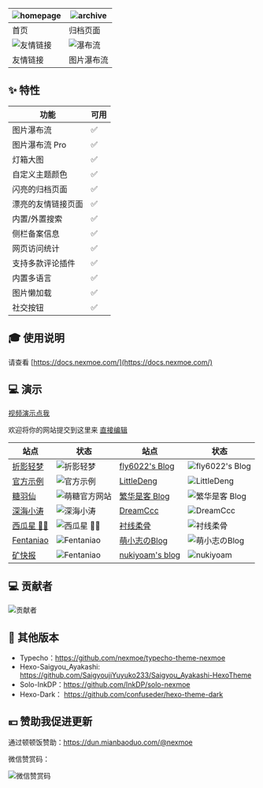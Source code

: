 | ![homepage](https://user-images.githubusercontent.com/16796652/134768469-52d2426b-5c7c-4a46-8f0e-064361044d88.png) | ![archive](https://user-images.githubusercontent.com/16796652/134768465-a578b70e-38f2-4266-97e7-f0b85bd86348.png) |
| ------------------------------------------------------------ | ------------------------------------------------------------ |
| 首页                                                         | 归档页面                                                     |
| ![友情链接](https://user-images.githubusercontent.com/16796652/134768466-cf580997-1201-48a8-812e-77eb0af6ce59.png) | ![瀑布流](https://user-images.githubusercontent.com/16796652/134768468-86751060-b3bf-43f4-970e-4baa8906e29a.png) |
| 友情链接                                                     | 图片瀑布流                                                   |

## ✨ 特性


| 功能               | 可用 |
| ------------------ | ---- |
| 图片瀑布流         | ✅    |
| 图片瀑布流 Pro     | ✅    |
| 灯箱大图           | ✅    |
| 自定义主题颜色     | ✅    |
| 闪亮的归档页面     | ✅    |
| 漂亮的友情链接页面 | ✅    |
| 内置/外置搜索      | ✅    |
| 侧栏备案信息       | ✅    |
| 网页访问统计       | ✅    |
| 支持多款评论插件   | ✅    |
| 内置多语言         | ✅    |
| 图片懒加载         | ✅    |
| 社交按钮           | ✅    |

  

## 🎓 使用说明

请查看 [https://docs.nexmoe.com/](https://docs.nexmoe.com/)

## 💻 演示

[视频演示点我](https://www.bilibili.com/video/BV1Gv411J79T)

欢迎将你的网站提交到这里来 [直接编辑](https://github.com/theme-nexmoe/hexo-theme-nexmoe/edit/master/README.md)

| 站点                                                      | 状态                                                         | 站点                                              | 状态                                                         |
| --------------------------------------------------------- | ------------------------------------------------------------ | ------------------------------------------------- | ------------------------------------------------------------ |
| [折影轻梦](https://nexmoe.com/)                           | ![折影轻梦](https://img.shields.io/website?url=https://nexmoe.com/) | [fly6022's Blog](https://blog.fly6022.fun)        | ![fly6022's Blog](https://img.shields.io/website?url=https://blog.fly6022.fun) |
| [官方示例](https://hexo-theme-nexmoe-example.vercel.app/) | ![官方示例](https://img.shields.io/website?url=https://hexo-theme-nexmoe-example.vercel.app/) | [LittleDeng](https://lde.ng/)                     | ![LittleDeng](https://img.shields.io/website?url=https://lde.ng/) |
| [糖羽仙](https://www.tangyuxian.com/)                     | ![萌糖官方网站](https://img.shields.io/website?url=https://www.tangyuxian.com/) | [繁华是客 Blog](https://nexmoe-demo.kract.xyz)    | ![繁华是客 Blog](https://img.shields.io/website?url=https://nexmoe-demo.kract.xyz) |
| [深海小涛](https://hexo.xtaolink.cn/)                     | ![深海小涛](https://img.shields.io/website?url=https://hexo.xtaolink.cn/) | [DreamCcc](https://note.bequick.run)              | ![DreamCcc](https://img.shields.io/website?url=https://note.bequick.run) |
| [西瓜星 🍉✨](https://suikastar.com/)                       | ![西瓜星 🍉✨](https://img.shields.io/website?url=https://suikastar.com/) | [衬线柔骨](http://sxrekord.com)                   | ![衬线柔骨](https://img.shields.io/website?url=http://sxrekord.com) |
| [Fentaniao](https://fentaniao.github.io)                  | ![Fentaniao](https://img.shields.io/website?url=https://fentaniao.github.io) | [萌小志のBlog](https://mengxiaozhi.galigali.club) | ![萌小志のBlog](https://img.shields.io/website?url=https://mengxiaozhi.galigali.club) |
| [矿快报](https://latestminer.github.io)                   | ![Fentaniao](https://img.shields.io/website?url=https://latestminer.github.io) |    [nukiyoam's blog](https://nukiyoam.github.io)                                                |   ![nukiyoam](https://img.shields.io/website?url=https://nukiyoam.github.io)                                                           |
## 💻 贡献者

![贡献者](https://opencollective.com/hexo-theme-nexmoe/contributors.svg?width=890&button=false)

## 🎇 其他版本

- Typecho：<https://github.com/nexmoe/typecho-theme-nexmoe>
- Hexo-Saigyou_Ayakashi: <https://github.com/SaigyoujiYuyuko233/Saigyou_Ayakashi-HexoTheme>
- Solo-InkDP：<https://github.com/InkDP/solo-nexmoe>
- Hexo-Dark： <https://github.com/confuseder/hexo-theme-dark>

## 💴 赞助我促进更新

通过顿顿饭赞助：<https://dun.mianbaoduo.com/@nexmoe>

微信赞赏码：

![微信赞赏码](https://i.dawnlab.me/e528323511d872bc759128fc9a8c665f.md.png)

